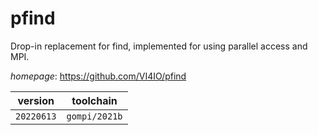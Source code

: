 # pfind

Drop-in replacement for find, implemented for using parallel access and MPI.

*homepage*: <https://github.com/VI4IO/pfind>

version | toolchain
--------|----------
``20220613`` | ``gompi/2021b``
